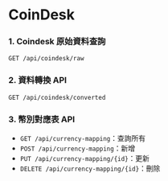 # CoinDesk

### 1. Coindesk 原始資料查詢
`GET /api/coindesk/raw`

### 2. 資料轉換 API
`GET /api/coindesk/converted`

### 3. 幣別對應表 API
- `GET /api/currency-mapping`：查詢所有
- `POST /api/currency-mapping`：新增
- `PUT /api/currency-mapping/{id}`：更新
- `DELETE /api/currency-mapping/{id}`：刪除